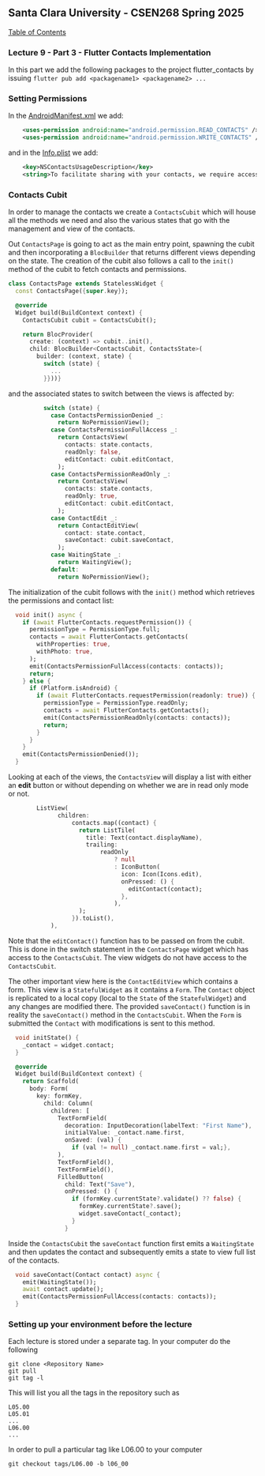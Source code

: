 ## Santa Clara University - CSEN268 Spring 2025

[Table of Contents](/toc.md)

### Lecture 9 - Part 3 - Flutter Contacts Implementation

In this part we add the following packages to the project
    flutter_contacts
by issuing `flutter pub add <packagename1> <packagename2> ...`

### Setting Permissions

In the [AndroidManifest.xml](/android/app/src/main/AndroidManifest.xml) we add:
```xml
    <uses-permission android:name="android.permission.READ_CONTACTS" />
    <uses-permission android:name="android.permission.WRITE_CONTACTS" />
```
and in the [Info.plist](/ios/Runner/Info.plist) we add:
```xml
	<key>NSContactsUsageDescription</key>
	<string>To facilitate sharing with your contacts, we require access to contacts on your device.</string>
```
### Contacts Cubit

In order to manage the contacts we create a `ContactsCubit` which will house all the methods we need and also the various states that go with the management and view of the contacts.

Out `ContactsPage` is going to act as the main entry point, spawning the cubit and then incorporating a `BlocBuilder` that returns different views depending on the state. The creation of the cubit also follows a call to the `init()` method of the cubit to fetch contacts and permissions.

```dart
class ContactsPage extends StatelessWidget {
  const ContactsPage({super.key});

  @override
  Widget build(BuildContext context) {
    ContactsCubit cubit = ContactsCubit();

    return BlocProvider(
      create: (context) => cubit..init(),
      child: BlocBuilder<ContactsCubit, ContactsState>(
        builder: (context, state) {
          switch (state) {
            ...
          }}))}
```
and the associated states to switch between the views is affected by:
```dart
          switch (state) {
            case ContactsPermissionDenied _:
              return NoPermissionView();
            case ContactsPermissionFullAccess _:
              return ContactsView(
                contacts: state.contacts,
                readOnly: false,
                editContact: cubit.editContact,
              );
            case ContactsPermissionReadOnly _:
              return ContactsView(
                contacts: state.contacts,
                readOnly: true,
                editContact: cubit.editContact,
              );
            case ContactEdit _:
              return ContactEditView(
                contact: state.contact,
                saveContact: cubit.saveContact,
              );
            case WaitingState _:
              return WaitingView();
            default:
              return NoPermissionView();
```
The initialization of the cubit follows with the `init()` method which retrieves the permissions and contact list:
```dart
  void init() async {
    if (await FlutterContacts.requestPermission()) {
      permissionType = PermissionType.full;
      contacts = await FlutterContacts.getContacts(
        withProperties: true,
        withPhoto: true,
      );
      emit(ContactsPermissionFullAccess(contacts: contacts));
      return;
    } else {
      if (Platform.isAndroid) {
        if (await FlutterContacts.requestPermission(readonly: true)) {
          permissionType = PermissionType.readOnly;
          contacts = await FlutterContacts.getContacts();
          emit(ContactsPermissionReadOnly(contacts: contacts));
          return;
        }
      }
    }
    emit(ContactsPermissionDenied());
  }
```

Looking at each of the views, the `ContactsView` will display a list with either an **edit** button or without depending on whether we are in read only mode or not.
```dart
        ListView(
              children:
                  contacts.map((contact) {
                    return ListTile(
                      title: Text(contact.displayName),
                      trailing:
                          readOnly
                              ? null
                              : IconButton(
                                icon: Icon(Icons.edit),
                                onPressed: () {
                                  editContact(contact);
                                },
                              ),
                    );
                  }).toList(),
            ),
```

Note that the `editContact()` function has to be passed on from the cubit. This is done in the switch statement in the `ContactsPage` widget which has access to the `ContactsCubit`. The view widgets do not have access to the `ContactsCubit`.

The other important view here is the `ContactEditView` which contains a form. This view is a `StatefulWidget` as it contains a `Form`. The `Contact` object is replicated to a local copy (local to the `State` of the `StatefulWidget`) and any changes are modified there. The provided `saveContact()` function is in reality the `saveContact()` method in the `ContactsCubit`. When the `Form` is submitted the `Contact` with modifications is sent to this method.

```dart
  void initState() {
    _contact = widget.contact;
  }

  @override
  Widget build(BuildContext context) {
    return Scaffold(
      body: Form(
        key: formKey,
          child: Column(
            children: [
              TextFormField(
                decoration: InputDecoration(labelText: "First Name"),
                initialValue: _contact.name.first,
                onSaved: (val) {
                  if (val != null) _contact.name.first = val;},
              ),
              TextFormField(),
              TextFormField(),
              FilledButton(
                child: Text("Save"),
                onPressed: () {
                  if (formKey.currentState?.validate() ?? false) {
                    formKey.currentState?.save();
                    widget.saveContact(_contact);
                  }
                }
```

Inside the `ContactsCubit` the `saveContact` function first emits a `WaitingState` and then updates the contact and subsequently emits a state to view full list of the contacts.

```dart
  void saveContact(Contact contact) async {
    emit(WaitingState());
    await contact.update();
    emit(ContactsPermissionFullAccess(contacts: contacts));
  }
```

### Setting up your environment before the lecture

Each lecture is stored under a separate tag. In your computer do the following

    git clone <Repository Name>
    git pull
    git tag -l

This will list you all the tags in the repository such as

    L05.00
    L05.01
    ...
    L06.00
    ...

In order to pull a particular tag like L06.00 to your computer

    git checkout tags/L06.00 -b l06_00


